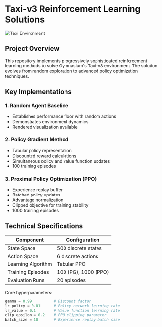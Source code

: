 # Taxi-v3 Reinforcement Learning Solutions

![Taxi Environment](https://gymnasium.farama.org/_images/taxi.gif)

## Project Overview

This repository implements progressively sophisticated reinforcement learning methods to solve Gymnasium's Taxi-v3 environment. The solution evolves from random exploration to advanced policy optimization techniques.

## Key Implementations

### 1. Random Agent Baseline
- Establishes performance floor with random actions
- Demonstrates environment dynamics
- Rendered visualization available

### 2. Policy Gradient Method
- Tabular policy representation
- Discounted reward calculations
- Simultaneous policy and value function updates
- 100 training episodes

### 3. Proximal Policy Optimization (PPO)
- Experience replay buffer
- Batched policy updates
- Advantage normalization
- Clipped objective for training stability
- 1000 training episodes

## Technical Specifications

| Component          | Configuration           |
|--------------------|-------------------------|
| State Space        | 500 discrete states     |
| Action Space       | 6 discrete actions      |
| Learning Algorithm | Tabular PPO             |
| Training Episodes  | 100 (PG), 1000 (PPO)    |
| Evaluation Runs    | 20 episodes             |

Core hyperparameters:
```python
gamma = 0.99          # Discount factor
lr_policy = 0.01      # Policy network learning rate  
lr_value = 0.1        # Value function learning rate
clip_epsilon = 0.2    # PPO clipping parameter
batch_size = 10       # Experience replay batch size
